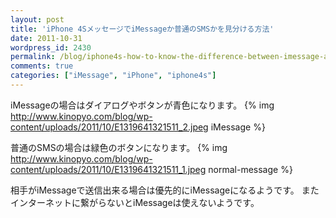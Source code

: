 ```yaml
---
layout: post
title: 'iPhone 4SメッセージでiMessageか普通のSMSかを見分ける方法'
date: 2011-10-31
wordpress_id: 2430
permalink: /blog/iphone4s-how-to-know-the-difference-between-imessage-and-normal-sms
comments: true
categories: ["iMessage", "iPhone", "iphone4s"]
---
```

iMessageの場合はダイアログやボタンが青色になります。
{% img http://www.kinopyo.com/blog/wp-content/uploads/2011/10/E1319641321511_2.jpeg iMessage %}

普通のSMSの場合は緑色のボタンになります。
{% img http://www.kinopyo.com/blog/wp-content/uploads/2011/10/E1319641321511_1.jpeg normal-message %}

相手がiMessageで送信出来る場合は優先的にiMessageになるようです。
またインターネットに繋がらないとiMessageは使えないようです。
